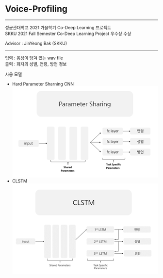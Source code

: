 # Voice-Profiling

--------------------------------------------------

성균관대학교 2021 가을학기 Co-Deep Learning 프로젝트   
SKKU 2021 Fall Semester Co-Deep Learning Project
우수상 수상

Advisor : JinYeong Bak (SKKU)

--------------------------------------------------

입력 : 음성이 담겨 있는 wav file  
출력 : 화자의 성별, 연령, 방언 정보  

사용 모델
 - Hard Parameter Sharning CNN  
 ![HPS](https://github.com/victolee0/Voice-Profiling/blob/main/static/asset/Para.png)
 - CLSTM  
 ![CLSTM](https://github.com/victolee0/Voice-Profiling/blob/main/static/asset/CLSTM.png)

